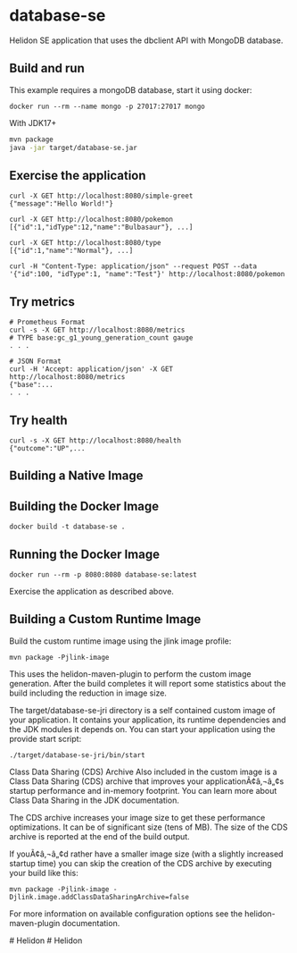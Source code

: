 # database-se

Helidon SE application that uses the dbclient API with MongoDB database.

## Build and run


This example requires a mongoDB database, start it using docker:

```
docker run --rm --name mongo -p 27017:27017 mongo
```


With JDK17+
```bash
mvn package
java -jar target/database-se.jar
```

## Exercise the application
```
curl -X GET http://localhost:8080/simple-greet
{"message":"Hello World!"}
```

```
curl -X GET http://localhost:8080/pokemon
[{"id":1,"idType":12,"name":"Bulbasaur"}, ...]

curl -X GET http://localhost:8080/type
[{"id":1,"name":"Normal"}, ...]

curl -H "Content-Type: application/json" --request POST --data '{"id":100, "idType":1, "name":"Test"}' http://localhost:8080/pokemon
```




## Try metrics

```
# Prometheus Format
curl -s -X GET http://localhost:8080/metrics
# TYPE base:gc_g1_young_generation_count gauge
. . .

# JSON Format
curl -H 'Accept: application/json' -X GET http://localhost:8080/metrics
{"base":...
. . .
```



## Try health

```
curl -s -X GET http://localhost:8080/health
{"outcome":"UP",...

```



## Building a Native Image



## Building the Docker Image
```
docker build -t database-se .
```

## Running the Docker Image

```
docker run --rm -p 8080:8080 database-se:latest
```

Exercise the application as described above.
                                

## Building a Custom Runtime Image

Build the custom runtime image using the jlink image profile:

```
mvn package -Pjlink-image
```

This uses the helidon-maven-plugin to perform the custom image generation.
After the build completes it will report some statistics about the build including the reduction in image size.

The target/database-se-jri directory is a self contained custom image of your application. It contains your application,
its runtime dependencies and the JDK modules it depends on. You can start your application using the provide start script:

```
./target/database-se-jri/bin/start
```

Class Data Sharing (CDS) Archive
Also included in the custom image is a Class Data Sharing (CDS) archive that improves your applicationÃ¢â‚¬â„¢s startup
performance and in-memory footprint. You can learn more about Class Data Sharing in the JDK documentation.

The CDS archive increases your image size to get these performance optimizations. It can be of significant size (tens of MB).
The size of the CDS archive is reported at the end of the build output.

If youÃ¢â‚¬â„¢d rather have a smaller image size (with a slightly increased startup time) you can skip the creation of the CDS
archive by executing your build like this:

```
mvn package -Pjlink-image -Djlink.image.addClassDataSharingArchive=false
```

For more information on available configuration options see the helidon-maven-plugin documentation.
                                
#   H e l i d o n  
 #   H e l i d o n  
 